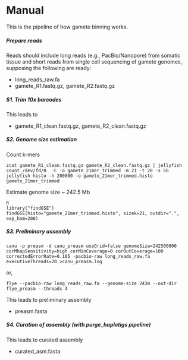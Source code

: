 Manual
=
This is the pipeline of how gamete binning works.

##### Prepare reads

Reads should include long reads (e.g., PacBio/Nanopore) from somatic tissue and short reads from
single cell sequencing of gamete genomes, supposing the following are ready:

* long_reads_raw.fa
* gamete_R1.fastq.gz, gamete_R2.fastq.gz


##### S1. Trim 10x barcodes


This leads to

* gamete_R1_clean.fastq.gz, gamete_R2_clean.fastq.gz


##### S2. Genome size estimation

Count k-mers

    zcat gamete_R1_clean.fastq.gz gamete_R2_clean.fastq.gz | jellyfish count /dev/fd/0  -C -o gamete_21mer_trimmed -m 21 -t 20 -s 5G
    jellyfish histo -h 200000 -o gamete_21mer_trimmed.histo gamete_21mer_trimmed

Estimate genome size ~ 242.5 Mb

    R
    library("findGSE")
    findGSE(histo="gamete_21mer_trimmed.histo", sizek=21, outdir=".", exp_hom=200)

##### S3. Preliminary assembly

    canu -p preasm -d canu_preasm useGrid=false genomeSize=242500000 corMhapSensitivity=high corMinCoverage=0 corOutCoverage=100 correctedErrorRate=0.105 -pacbio-raw long_reads_raw.fa executiveThreads=20 >canu_preasm.log

or,

    flye --pacbio-raw long_reads_raw.fa --genome-size 243m --out-dir flye_preasm --threads 4

This leads to preliminary assembly

* preasm.fasta

##### S4. Curation of assembly (with purge_haplotigs pipeline)

This leads to curated assembly

* curated_asm.fasta
